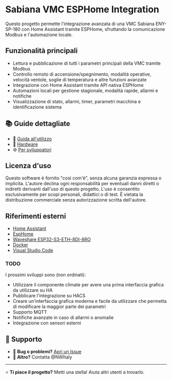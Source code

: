 # Sabiana VMC ESPHome Integration

Questo progetto permette l'integrazione avanzata di una VMC Sabiana ENY-SP-180 
con Home Assistant tramite ESPHome, sfruttando la comunicazione Modbus e 
l'automazione locale.

## Funzionalità principali
- Lettura e pubblicazione di tutti i parametri principali della VMC tramite Modbus
- Controllo remoto di accensione/spegnimento, modalità operative, velocità ventole, 
  soglie di temperatura e altre funzioni avanzate
- Integrazione con Home Assistant tramite API nativa ESPHome
- Automazioni locali per gestione stagionale, modalità rapide, allarmi e notifiche
- Visualizzazione di stato, allarmi, timer, parametri macchina e identificazione sistema

## 📚 Guide dettagliate
- 📖 [Guida all'utilizzo](docs/INSTALLATION.md)
- 🔧 [Hardware](docs/HARDWARE_GUIDE.md)
- ⚙️ [Per sviluppatori](docs/TECHNICAL_DETAILS.md)

## Licenza d'uso
Questo software è fornito "così com'è", senza alcuna garanzia espressa o implicita.
L'autore declina ogni responsabilità per eventuali danni diretti o indiretti derivanti dall'uso di questo progetto. L'uso è consentito esclusivamente per scopi personali, didattici o di test.
È vietata la distribuzione commerciale senza autorizzazione scritta dell'autore.

## Riferimenti esterni
- [Home Assistant](https://www.home-assistant.io/)
- [EspHome](https://esphome.io/)
- [Waveshare ESP32-S3-ETH-8DI-8RO](https://www.waveshare.com/wiki/ESP32-S3-ETH-8DI-8RO#Onboard_Resources)
- [Docker](https://www.docker.com/)
- [Visual Studio Code](https://code.visualstudio.com/)

### TODO
I prossimi sviluppi sono (non ordinati):
- Utilizzare il componente climate per avere una prima interfaccia grafica da utilizzare su HA
- Pubblicare l'integrazione su HACS
- Creare un'interfaccia grafica moderna e facile da utilizzare che permetta di modificare la maggior parte dei parametri
- Supporto MQTT
- Notifiche avanzate in caso di allarmi o anomalie
- Integrazione con sensori esterni

## 💬 Supporto

- 🐛 **Bug o problemi?** [Apri un Issue](../../issues)
- 📧 **Altro?** Contatta @NWItaly

---
⭐ **Ti piace il progetto?** Metti una stella! Aiuta altri utenti a trovarlo.